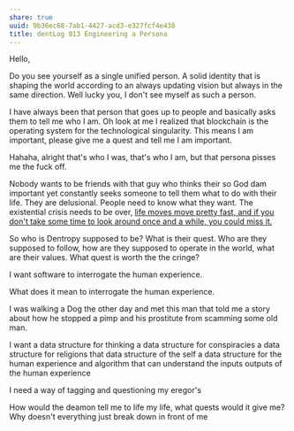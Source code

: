 ```yaml
---
share: true
uuid: 9b36ec68-7ab1-4427-acd3-e327fcf4e438
title: dentLog 013 Engineering a Persona
---
```

Hello,

Do you see yourself as a single unified person. A solid identity that is shaping the world according to an always updating vision but always in the same direction. Well lucky you, I don't see myself as such a person. 

I have always been that person that goes up to people and basically asks them to tell me who I am. Oh look at me I realized that blockchain is the operating system for the technological singularity. This means I am important, please give me a quest and tell me I am important. 

Hahaha, alright that's who I was, that's who I am, but that persona pisses me the fuck off.

Nobody wants to be friends with that guy who thinks their so God dam important yet constantly seeks someone to tell them what to do with their life. They are delusional. People need to know what they want. The existential crisis needs to be over, [life moves move pretty fast, and if you don't take some time to look around once and a while, you could miss it.](https://www.youtube.com/watch?v=vsYBtfQ3QDo)

So who is Dentropy supposed to be? What is their quest. Who are they supposed to follow, how are they supposed to operate in the world, what are their values. What quest is worth the the cringe?

I want software to interrogate the human experience.

What does it mean to interrogate the human experience. 

I was walking a Dog the other day and met this man that told me a story about how he stopped a pimp and his prostitute from scamming some old man.

I want a data structure for thinking a data structure for conspiracies a data structure for religions that data structure of the self a data structure for the human experience and algorithm that can understand the inputs outputs of the human experience

I need a way of tagging and questioning my eregor's

How would the deamon tell me to life my life, what quests would it give me? Why doesn't everything just break down in front of me